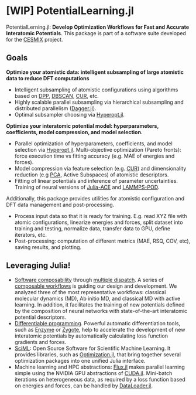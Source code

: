 # [WIP] PotentialLearning.jl

PotentialLerning.jl: **Develop Optimization Workflows for Fast and Accurate Interatomic Potentials**. This package is part of a software suite developed for the [CESMIX](https://computing.mit.edu/cesmix/) project.

## Goals

**Optimize your atomistic data: intelligent subsampling of large atomistic data to reduce DFT computations**
- Intelligent subsampling of atomistic configurations using algorithms based on [DPP](https://github.com/dahtah/Determinantal.jl), [DBSCAN](https://docs.google.com/document/d/1SWAanEWQkpsbr2lqetMO3uvdX_QK-Z7dwrgPaM1Dl0o/edit), [CUR](https://github.com/JuliaLinearAlgebra/LowRankApprox.jl), etc.
- Highly scalable parallel subsampling via hierarchical subsampling and distributed parallelism ([Dagger.jl](https://github.com/JuliaParallel/Dagger.jl)).
- Optimal subsampler choosing via [Hyperopt.jl](https://github.com/baggepinnen/Hyperopt.jl).

**Optimize your interatomic potential model: hyperparameters, coefficients, model compression, and model selection.**
- Parallel optimization of hyperparameters, coefficients, and model selection via [Hyperopt.jl](https://github.com/baggepinnen/Hyperopt.jl). Multi-objective optimization (Pareto fronts): force execution time vs fitting accuracy (e.g. MAE of energies and forces).
- Model compression via feature selection (e.g. [CUR](https://github.com/JuliaLinearAlgebra/LowRankApprox.jl)) and dimensionality reduction (e.g [PCA](https://juliastats.org/MultivariateStats.jl/dev/pca/), Active Subspaces) of atomistic descriptors.
- Fitting of linear potentials and inference of parameter uncertainties. Training of neural versions of [Julia-ACE](https://github.com/ACEsuit/ACE1.jl) and [LAMMPS-POD](https://docs.lammps.org/pair_pod.html).

Additionally, this package provides utilities for atomistic configuration and DFT data management and post-processing.
  - Process input data so that it is ready for training. E.g. read XYZ file with atomic configurations, linearize energies and forces, split dataset into training and testing, normalize data, transfer data to GPU, define iterators, etc.
  - Post-processing: computation of different metrics (MAE, RSQ, COV, etc), saving results, and plotting.

## Leveraging Julia!

- [Software composability](https://julialang.org/) through [multiple dispatch](https://www.youtube.com/watch?v=kc9HwsxE1OY). A series of [composable workflows](https://github.com/cesmix-mit/AtomisticComposableWorkflows) is guiding our design and development. We analyzed three of the most representative workflows: classical molecular dynamics (MD), Ab initio MD, and classical MD with active learning. In addition, it facilitates the training of new  potentials defined by the composition of neural networks with state-of-the-art interatomic potential descriptors.
- [Differentiable programming](https://fluxml.ai/blog/2019/02/07/what-is-differentiable-programming.html). Powerful automatic differentiation tools, such as [Enzyme](https://enzyme.mit.edu/julia/) or [Zygote](https://fluxml.ai/Zygote.jl/latest/), help to accelerate the development of new interatomic potentials by automatically calculating loss function gradients and forces.
- [SciML](https://sciml.ai/): Open Source Software for Scientific Machine Learning. It provides libraries, such as [Optimization.jl](https://github.com/SciML/Optimization.jl), that bring together several optimization packages into one unified Julia interface. 
- Machine learning and HPC abstractions: [Flux.jl](https://fluxml.ai/Flux.jl/stable/) makes parallel learning simple using the NVIDIA GPU abstractions of [CUDA.jl](https://cuda.juliagpu.org/stable/). Mini-batch iterations on heterogeneous data, as required by a loss function based on energies and forces, can be handled by [DataLoader.jl](https://fluxml.ai/Flux.jl/v0.10/data/dataloader/).

